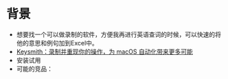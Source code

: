 # 背景
- 想要找一个可以做录制的软件，方便我再进行英语查词的时候，可以快速的将他的意思和例句加到Excel中。
- [Keysmith：录制并重现你的操作，为 macOS 自动化带来更多可能](https://sspai.com/post/64173)
- 安装试用
- 可能的竞品：